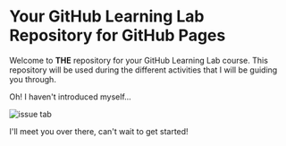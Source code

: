 # Your GitHub Learning Lab Repository for GitHub Pages

Welcome to **THE** repository for your GitHub Learning Lab course. This repository will be used during the different activities that I will be guiding you through. 

Oh! I haven't introduced myself...

![issue tab](https://lab.github.com/public/images/issue_tab.png)

I'll meet you over there, can't wait to get started!
